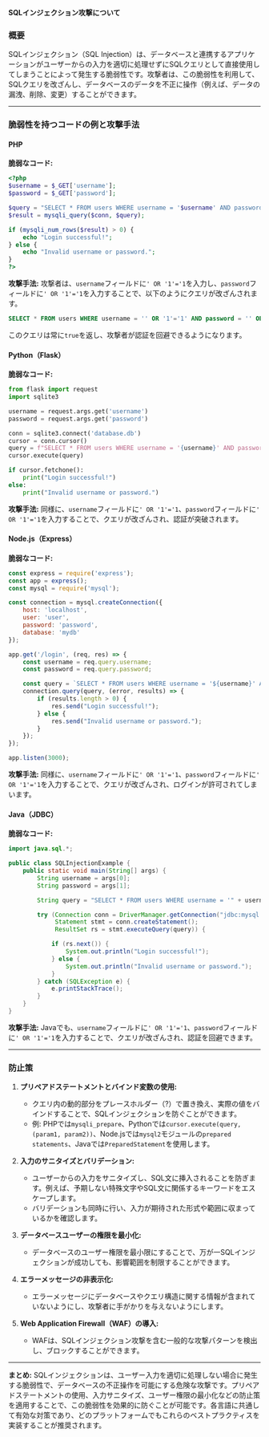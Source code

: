 **SQLインジェクション攻撃について**

### **概要**

SQLインジェクション（SQL Injection）は、データベースと連携するアプリケーションがユーザーからの入力を適切に処理せずにSQLクエリとして直接使用してしまうことによって発生する脆弱性です。攻撃者は、この脆弱性を利用して、SQLクエリを改ざんし、データベースのデータを不正に操作（例えば、データの漏洩、削除、変更）することができます。

---

### **脆弱性を持つコードの例と攻撃手法**

#### **PHP**

**脆弱なコード:**
```php
<?php
$username = $_GET['username'];
$password = $_GET['password'];

$query = "SELECT * FROM users WHERE username = '$username' AND password = '$password'";
$result = mysqli_query($conn, $query);

if (mysqli_num_rows($result) > 0) {
    echo "Login successful!";
} else {
    echo "Invalid username or password.";
}
?>
```

**攻撃手法:**
攻撃者は、`username`フィールドに`' OR '1'='1`を入力し、`password`フィールドに`' OR '1'='1`を入力することで、以下のようにクエリが改ざんされます。

```sql
SELECT * FROM users WHERE username = '' OR '1'='1' AND password = '' OR '1'='1';
```

このクエリは常に`true`を返し、攻撃者が認証を回避できるようになります。

#### **Python（Flask）**

**脆弱なコード:**
```python
from flask import request
import sqlite3

username = request.args.get('username')
password = request.args.get('password')

conn = sqlite3.connect('database.db')
cursor = conn.cursor()
query = f"SELECT * FROM users WHERE username = '{username}' AND password = '{password}'"
cursor.execute(query)

if cursor.fetchone():
    print("Login successful!")
else:
    print("Invalid username or password.")
```

**攻撃手法:**
同様に、`username`フィールドに`' OR '1'='1`、`password`フィールドに`' OR '1'='1`を入力することで、クエリが改ざんされ、認証が突破されます。

#### **Node.js（Express）**

**脆弱なコード:**
```javascript
const express = require('express');
const app = express();
const mysql = require('mysql');

const connection = mysql.createConnection({
    host: 'localhost',
    user: 'user',
    password: 'password',
    database: 'mydb'
});

app.get('/login', (req, res) => {
    const username = req.query.username;
    const password = req.query.password;

    const query = `SELECT * FROM users WHERE username = '${username}' AND password = '${password}'`;
    connection.query(query, (error, results) => {
        if (results.length > 0) {
            res.send("Login successful!");
        } else {
            res.send("Invalid username or password.");
        }
    });
});

app.listen(3000);
```

**攻撃手法:**
同様に、`username`フィールドに`' OR '1'='1`、`password`フィールドに`' OR '1'='1`を入力することで、クエリが改ざんされ、ログインが許可されてしまいます。

#### **Java（JDBC）**

**脆弱なコード:**
```java
import java.sql.*;

public class SQLInjectionExample {
    public static void main(String[] args) {
        String username = args[0];
        String password = args[1];

        String query = "SELECT * FROM users WHERE username = '" + username + "' AND password = '" + password + "'";

        try (Connection conn = DriverManager.getConnection("jdbc:mysql://localhost:3306/mydb", "user", "password");
             Statement stmt = conn.createStatement();
             ResultSet rs = stmt.executeQuery(query)) {

            if (rs.next()) {
                System.out.println("Login successful!");
            } else {
                System.out.println("Invalid username or password.");
            }
        } catch (SQLException e) {
            e.printStackTrace();
        }
    }
}
```

**攻撃手法:**
Javaでも、`username`フィールドに`' OR '1'='1`、`password`フィールドに`' OR '1'='1`を入力することで、クエリが改ざんされ、認証を回避できます。

---

### **防止策**

1. **プリペアドステートメントとバインド変数の使用:**
   - クエリ内の動的部分をプレースホルダー（?）で置き換え、実際の値をバインドすることで、SQLインジェクションを防ぐことができます。
   - 例: PHPでは`mysqli_prepare`、Pythonでは`cursor.execute(query, (param1, param2))`、Node.jsでは`mysql2`モジュールの`prepared statements`、Javaでは`PreparedStatement`を使用します。

2. **入力のサニタイズとバリデーション:**
   - ユーザーからの入力をサニタイズし、SQL文に挿入されることを防ぎます。例えば、予期しない特殊文字やSQL文に関係するキーワードをエスケープします。
   - バリデーションも同時に行い、入力が期待された形式や範囲に収まっているかを確認します。

3. **データベースユーザーの権限を最小化:**
   - データベースのユーザー権限を最小限にすることで、万が一SQLインジェクションが成功しても、影響範囲を制限することができます。

4. **エラーメッセージの非表示化:**
   - エラーメッセージにデータベースやクエリ構造に関する情報が含まれていないようにし、攻撃者に手がかりを与えないようにします。

5. **Web Application Firewall（WAF）の導入:**
   - WAFは、SQLインジェクション攻撃を含む一般的な攻撃パターンを検出し、ブロックすることができます。

---

**まとめ:**
SQLインジェクションは、ユーザー入力を適切に処理しない場合に発生する脆弱性で、データベースの不正操作を可能にする危険な攻撃です。プリペアドステートメントの使用、入力サニタイズ、ユーザー権限の最小化などの防止策を適用することで、この脆弱性を効果的に防ぐことが可能です。各言語に共通して有効な対策であり、どのプラットフォームでもこれらのベストプラクティスを実装することが推奨されます。